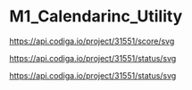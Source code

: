 # M1_Calendarinc_Utility
https://api.codiga.io/project/31551/score/svg

https://api.codiga.io/project/31551/status/svg

https://api.codiga.io/project/31551/status/svg
